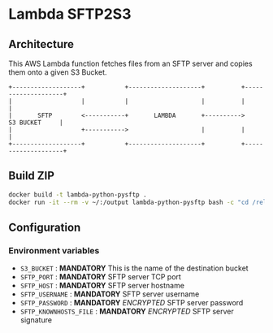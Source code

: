 # Lambda SFTP2S3

## Architecture

This AWS Lambda function fetches files from an SFTP server and copies them onto a
given S3 Bucket.

```
+-------------------+           +--------------------+          +--------------------+
|                   |           |                    |          |                    |
|       SFTP        <-----------+       LAMBDA       +---------->      S3 BUCKET     |
|                   +----------->                    |          |                    |
+-------------------+           +--------------------+          +--------------------+
```

## Build ZIP

```bash
docker build -t lambda-python-pysftp .
docker run -it --rm -v ~/:/output lambda-python-pysftp bash -c "cd /release; zip -r /output/sftp2S3.zip ."
```

## Configuration

### Environment variables

- `S3_BUCKET` : **MANDATORY** This is the name of the destination bucket
- `SFTP_PORT` : **MANDATORY** SFTP server TCP port
- `SFTP_HOST` : **MANDATORY** SFTP server hostname
- `SFTP_USERNAME` : **MANDATORY** SFTP server username
- `SFTP_PASSWORD` : **MANDATORY** *ENCRYPTED* SFTP server password
- `SFTP_KNOWNHOSTS_FILE` : **MANDATORY** _ENCRYPTED_ SFTP server signature
